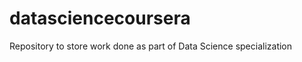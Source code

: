 datasciencecoursera
===================

Repository to store work done as part of Data Science specialization
